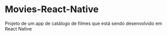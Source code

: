 # Movies-React-Native

Projeto de um app de catálogo de filmes que está sendo desenvolvido em React Native
